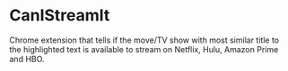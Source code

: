# CanIStreamIt
Chrome extension that tells if the move/TV show with most similar title to the highlighted text is available to stream on Netflix, Hulu, Amazon Prime and HBO. 
